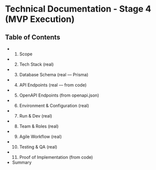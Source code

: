 # Technical Documentation - Stage 4 (MVP Execution)

## Table of Contents

- 1. Scope
- 2. Tech Stack (real)
- 3. Database Schema (real — Prisma)
- 4. API Endpoints (real — from code)
- 5. OpenAPI Endpoints (from openapi.json)
- 6. Environment & Configuration (real)
- 7. Run & Dev (real)
- 8. Team & Roles (real)
- 9. Agile Workflow (real)
- 10. Testing & QA (real)
- 11. Proof of Implementation (from code)
- Summary



